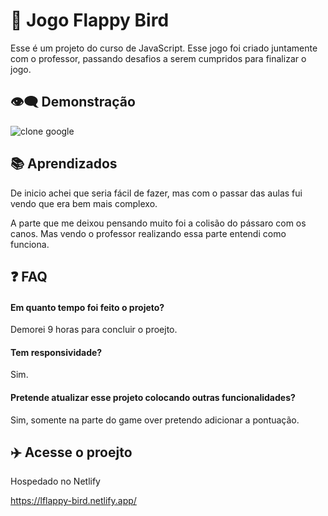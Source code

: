 
# 👋 Jogo Flappy Bird

Esse é um projeto do curso de JavaScript. Esse jogo foi criado juntamente com o professor, passando desafios a serem cumpridos para finalizar o jogo.

## 👁️‍🗨️ Demonstração
![clone google](https://cdn.discordapp.com/attachments/821534696433123348/1065751644463169647/flappy_bird.gif)
## 📚 Aprendizados

De inicio achei que seria fácil de fazer, mas com o passar das aulas
fui vendo que era bem mais complexo.

A parte que me deixou pensando muito foi a colisão do pássaro com os canos.
Mas vendo o professor realizando essa parte entendi como funciona.
## ❓ FAQ

#### Em quanto tempo foi feito o projeto?

Demorei 9 horas para concluir o proejto. 

#### Tem responsividade?

Sim.

#### Pretende atualizar esse projeto colocando outras funcionalidades?

Sim, somente na parte do game over pretendo adicionar a pontuação.
## ✈️ Acesse o proejto

Hospedado no Netlify

https://lflappy-bird.netlify.app/
